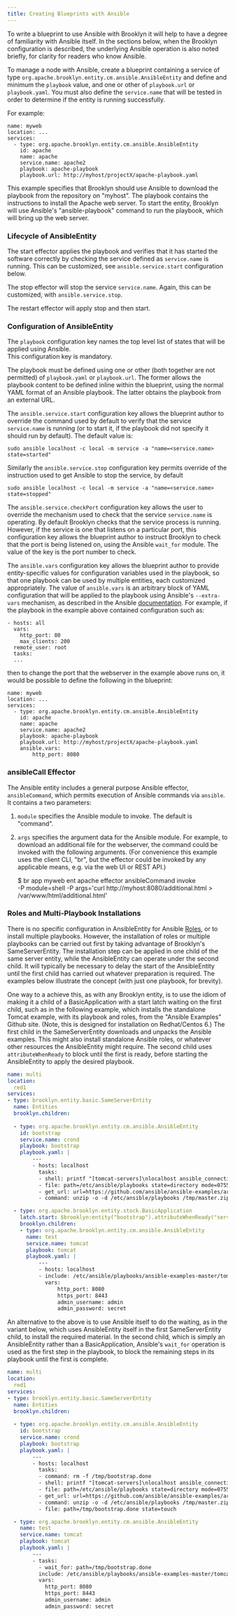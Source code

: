 ```yaml
---
title: Creating Blueprints with Ansible
---
```


To write a blueprint to use Ansible with Brooklyn it will help to have a degree of familiarity with Ansible itself. In the 
sections below, when the Brooklyn configuration is described, the underlying Ansible operation is also noted briefly, for 
clarity for readers who know Ansible.

To manage a node with Ansible, create a blueprint containing a service of type `org.apache.brooklyn.entity.cm.ansible.AnsibleEntity`
and define and minimum the `playbook` value, and one or other of `playbook.url` or `playbook.yaml`. You must also define
the `service.name` that will be tested in order to determine if the entity is running successfully.

For example:

    name: myweb
    location: ...
    services:
      - type: org.apache.brooklyn.entity.cm.ansible.AnsibleEntity
        id: apache
        name: apache
        service.name: apache2
        playbook: apache-playbook
        playbook.url: http://myhost/projectX/apache-playbook.yaml

    
This example specifies that Brooklyn should use Ansible to download the playbook from the repository on
"myhost". The playbook contains the instructions to install the Apache web server. To start the 
entity, Brooklyn will use Ansible's "ansible-playbook" command to run the playbook, which will bring up the web server.


### Lifecycle of AnsibleEntity

The start effector applies the playbook and verifies that it has started the software correctly by checking the service
defined as `service.name` is running.  This can be customized, see `ansible.service.start` configuration below.

The stop effector will stop the service `service.name`.  Again, this can be customized, with `ansible.service.stop`. 

The restart effector will apply stop and then start.


### Configuration of AnsibleEntity

The `playbook` configuration key names the top level list of states that will be applied using Ansible.  
 This configuration key is mandatory.

The playbook must be defined using one or other (both together are not permitted) of  `playbook.yaml` or `playbook.url`.
The former allows the playbook content to be defined inline within the blueprint, using the normal YAML format of an 
Ansible playbook.  The latter obtains the playbook from an external URL.

The `ansible.service.start` configuration key allows the blueprint author to override the command used by default to 
verify that the service `service.name` is running (or to start it, if the playbook did not specify it should run by
default).  The default value is:

    sudo ansible localhost -c local -m service -a "name=<service.name> state=started"

Similarly the `ansible.service.stop` configuration key permits override of the instruction used to get Ansible to stop the
service, by default

    sudo ansible localhost -c local -m service -a "name=<service.name> state=stopped"

The `ansible.service.checkPort` configuration key allows the user to override the mechanism used to check that the 
service `service.name` is operating. By default Brooklyn checks that the service process is running. However, if the
 service is one that listens on a particular port, this configuration key allows the blueprint author to instruct
 Brooklyn to check that the port is being listened on, using the Ansible `wait_for` module. The value of the key is 
 the port number to check.

The `ansible.vars` configuration key allows the blueprint author to provide entity-specific values for configuration
variables used in the playbook, so that one playbook can be used by multiple entities, each customized appropriately.
The value of `ansible.vars` is an arbitrary block of YAML configuration that will be applied to the playbook using 
Ansible's `--extra-vars` mechanism, as described in the
Ansible [documentation](http://docs.ansible.com/ansible/playbooks_variables.html#passing-variables-on-the-command-line).
For example, if the playbook in the example above contained configuration such as:
 
    - hosts: all
      vars:
        http_port: 80
        max_clients: 200
      remote_user: root
      tasks:
      ...
 
 then to change the port that the webserver in the example above runs on, it would be possible to define the following 
 in the blueprint:
 
    name: myweb
    location: ...
    services:
      - type: org.apache.brooklyn.entity.cm.ansible.AnsibleEntity
        id: apache
        name: apache
        service.name: apache2
        playbook: apache-playbook
        playbook.url: http://myhost/projectX/apache-playbook.yaml
        ansible.vars:
            http_port: 8080


### ansibleCall Effector

The Ansible entity includes a general purpose Ansible effector, `ansibleCommand`, which permits execution of Ansible 
commands via `ansible`.  It contains a two parameters:
1. `module` specifies the Ansible module to invoke.  The default is "command".
2. `args` specifies the argument data for the Ansible module.  For example, to download an additional file for the 
webserver, the command could be invoked with the following arguments. (For convenience this
example uses the client CLI, "br", but the effector could be invoked by any applicable means, e.g. via the web UI 
or REST API.)

    $ br app myweb ent apache effector ansibleCommand invoke \
       -P module=shell -P args='curl http://myhost:8080/additional.html > /var/www/html/additional.html'

### Roles and Multi-Playbook Installations

There is no specific configuration in AnsibleEntity for Ansible [Roles](http://docs.ansible.com/ansible/playbooks_roles.html),
 or to install multiple playbooks. However, the installation of roles or multiple playbooks can be carried out first 
 by taking advantage of Brooklyn's SameServerEntity. The installation step can be applied in one child of the same server
 entity, while the AnsibleEntity can operate under the second child. It will typically be necessary to delay the start
 of the AnsibleEntity until the first child has carried out whatever preparation is required. The examples below
 illustrate the concept (with just one playbook, for brevity).
 
 One way to a achieve this, as with any Brooklyn entity, is to use the idiom of making it a child of a BasicApplication 
 with a start latch waiting on the first child, such as in the following example, which installs the standalone Tomcat example,
 with its playbook and roles, from the "Ansible Examples" Github site. 
 (Note, this is designed for installation on Redhat/Centos 6.)
 The first child in the SameServerEntity downloads
 and unpacks the Ansible examples. This might also install standalone Ansible roles, or whatever other resources the
 AnsibleEntity might require.  The second child uses `attributeWhenReady` to block until the first is ready, before 
 starting the AnsibleEntity to apply the desired playbook.
 
```yaml
name: multi
location:
  red1
services:
- type: brooklyn.entity.basic.SameServerEntity
  name: Entities
  brooklyn.children:
  
  - type: org.apache.brooklyn.entity.cm.ansible.AnsibleEntity
    id: bootstrap
    service.name: crond
    playbook: bootstrap
    playbook.yaml: |
        ---
        - hosts: localhost
          tasks:
          - shell: printf "[tomcat-servers]\nlocalhost ansible_connection=local\n" >> /etc/ansible/hosts
          - file: path=/etc/ansible/playbooks state=directory mode=0755
          - get_url: url=https://github.com/ansible/ansible-examples/archive/master.zip dest=/tmp/master.zip mode=0440
          - command: unzip -o -d /etc/ansible/playbooks /tmp/master.zip

  - type: org.apache.brooklyn.entity.stock.BasicApplication
    latch.start: $brooklyn:entity("bootstrap").attributeWhenReady("service.isUp")
    brooklyn.children:
    - type: org.apache.brooklyn.entity.cm.ansible.AnsibleEntity
      name: test
      service.name: tomcat
      playbook: tomcat
      playbook.yaml: |
          ---
          - hosts: localhost
          - include: /etc/ansible/playbooks/ansible-examples-master/tomcat-standalone/site.yml
            vars:
                http_port: 8080
                https_port: 8443
                admin_username: admin
                admin_password: secret
```

 
An alternative to the above is to use Ansible itself to do the waiting, as in the variant below, which uses AnsibleEntity
itself in the first SameServerEntity child, to install the required material.  In the second child, which is simply an
AnsibleEntity rather than a BasicApplication, Ansible's `wait_for` operation is used as the first step in the playbook, 
to block the remaining steps in its playbook until the first is complete.

```yaml
name: multi
location:
  red1
services:
- type: brooklyn.entity.basic.SameServerEntity
  name: Entities
  brooklyn.children:
  
  - type: org.apache.brooklyn.entity.cm.ansible.AnsibleEntity
    id: bootstrap
    service.name: crond
    playbook: bootstrap
    playbook.yaml: |
        ---
        - hosts: localhost
          tasks:
          - command: rm -f /tmp/bootstrap.done
          - shell: printf "[tomcat-servers]\nlocalhost ansible_connection=local\n" >> /etc/ansible/hosts
          - file: path=/etc/ansible/playbooks state=directory mode=0755
          - get_url: url=https://github.com/ansible/ansible-examples/archive/master.zip dest=/tmp/master.zip mode=0440
          - command: unzip -o -d /etc/ansible/playbooks /tmp/master.zip
          - file: path=/tmp/bootstrap.done state=touch

  - type: org.apache.brooklyn.entity.cm.ansible.AnsibleEntity
    name: test
    service.name: tomcat
    playbook: tomcat
    playbook.yaml: |
        ---
        - tasks:
          - wait_for: path=/tmp/bootstrap.done
          include: /etc/ansible/playbooks/ansible-examples-master/tomcat-standalone/site.yml
          vars:
            http_port: 8080
            https_port: 8443
            admin_username: admin
            admin_password: secret
 ```
